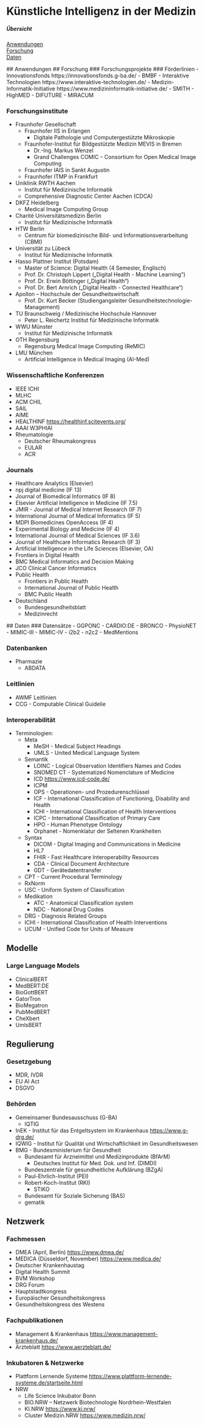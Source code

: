 # Künstliche Intelligenz in der Medizin

##### Übersicht
[Anwendungen](#anwendungen)  
[Forschung](#forschung)  
[Daten](#daten)  

<a name="anwendungen"/>
## Anwendungen

<a name="forschung"/>
## Forschung
### Forschungsprojekte
### Förderlinien
- Innovationsfonds https://innovationsfonds.g-ba.de/
- BMBF
  - Interaktive Technologien https://www.interaktive-technologien.de/
- Medizin-Informatik-Initiative https://www.medizininformatik-initiative.de/
  - SMITH
  - HighMED
  - DIFUTURE
  - MIRACUM

### Forschungsinstitute
- Fraunhofer Gesellschaft
	- Fraunhofer IIS in Erlangen
		- Digitale Pathologie und Computergestützte Mikroskopie
	- Fraunhofer-Institut für Bildgestützte Medizin MEVIS in Bremen
		- Dr.-Ing. Markus Wenzel
		- Grand Challenges COMIC – Consortium for Open Medical Image Computing
	 - Fraunhofer IAIS in Sankt Augustin
	- Fraunhofer ITMP in Frankfurt
- Uniklinik RWTH Aachen
	- Institut für Medizinische Informatik
	- Comprehensive Diagnostic Center Aachen (CDCA)
- DKFZ Heidelberg
	- Medical Image Computing Group
- Charité Universitätsmedizin Berlin
	- Institut für Medizinische Informatik
- HTW Berlin
	- Centrum für biomedizinische Bild- und Informationsverarbeitung (CBMI)
- Universität zu Lübeck
	- Institut für Medizinische Informatik
- Hasso Plattner Institut (Potsdam)
	- Master of Science: Digital Health (4 Semester, Englisch)
	- Prof. Dr. Christoph Lippert („Digital Health - Machine Learning“)
	- Prof. Dr. Erwin Böttinger („Digital Health“)
	- Prof. Dr. Bert Arnrich („Digital Health - Connected Healthcare“)
- Apollon – Hochschule der Gesundheitswirtschaft
	- Prof. Dr. Kurt Becker (Studiengangsleiter Gesundheitstechnologie-Management)
- TU Braunschweig / Medizinische Hochschule Hannover
	- Peter L. Reichertz Institut für Medizinische Informatik
- WWU Münster
	- Institut für Medizinische Informatik
- OTH Regensburg
	- Regensburg Medical Image Computing (ReMIC)
- LMU München
	- Artificial Intelligence in Medical Imaging (AI-Med)

### Wissenschaftliche Konferenzen
- IEEE ICHI
- MLHC
- ACM CHIL
- SAIL
- AIME
- HEALTHINF https://healthinf.scitevents.org/
- AAAI W3PHIAI
- Rheumatologie
  - Deutscher Rheumakongress
  - EULAR
  - ACR

### Journals
- Healthcare Analytics (Elsevier)
- npj digital medicine (IF 13)
- Journal of Biomedical Informatics (IF 8)
- Elsevier Artificial Intelligence in Medicine (IF 7.5)
- JMIR - Journal of Medical Internet Research (IF 7)
- International Journal of Medical Informatics (IF 5)
- MDPI Biomedicines OpenAccess (IF 4)
- Experimental Biology and Medicine (IF 4)
- International Journal of Medical Sciences (IF 3.6)
- Journal of Healthcare Informatics Research (IF 3)
- Artificial Intelligence in the Life Sciences (Elsevier, OA)
- Frontiers in Digital Health
- BMC Medical Informatics and Decision Making
- JCO Clinical Cancer Informatics
- Public Health
  - Frontiers in Public Health
  - International Journal of Public Health
  - BMC Public Health
- Deutschland
  - Bundesgesundheitsblatt
  - Medizinrecht


<a name="daten"/>
## Daten
### Datensätze
- GGPONC
- CARDIO:DE
- BRONCO
- PhysioNET
  - MIMIC-III
  - MIMIC-IV
- i2b2
- n2c2
- MedMentions

### Datenbanken
- Pharmazie
  - ABDATA

### Leitlinien
- AWMF Leitlinien
- CCG - Computable Clinical Guidelie

### Interoperabilität
- Terminologien:
  - Meta
    - MeSH - Medical Subject Headings
    - UMLS - United Medical Language System
  - Semantik
    - LOINC - Logical Observation Identifiers Names and Codes
    - SNOMED CT - Systematized Nomenclature of Medicine
    - ICD https://www.icd-code.de/
    - ICPM
    - OPS - Operationen- und Prozedurenschlüssel
    - ICF - International Classification of Functioning, Disability and Health
    - ICHI - International Classification of Health Interventions
    - ICPC - International Classification of Primary Care
    - HPO - Human Phenotype Ontology
    - Orphanet - Nomenklatur der Seltenen Krankheiten
  - Syntax
    - DICOM - Digital Imaging and Communications in Medicine
    - HL7
    - FHIR - Fast Healthcare Interoperability Resources
    - CDA - Clinical Document Architecture
    - GDT - Gerätedatentransfer
  - CPT - Current Procedural Terminology
  - RxNorm
  - USC - Uniform System of Classification
  - Medikation
    - ATC - Anatomical Classification system
    - NDC - National Drug Codes
  - DRG - Diagnosis Related Groups
  - ICHI - International Classification of Health Interventions
  - UCUM - Unified Code for Units of Measure
   
## Modelle
### Large Language Models
- ClinicalBERT
- MedBERT:DE
- BioGottBERT
- GatorTron
- BioMegatron
- PubMedBERT
- CheXbert
- UmlsBERT

## Regulierung
### Gesetzgebung
- MDR, IVDR
- EU AI Act
- DSGVO

### Behörden
- Gemeinsamer Bundesausschuss (G-BA)
  - IQTIG
- InEK - Institut für das Entgeltsystem im Krankenhaus https://www.g-drg.de/
- IQWIG - Institut für Qualität und Wirtschaftlichkeit im Gesundheitswesen
- BMG - Bundesministerium für Gesundheit
  - Bundesamt für Arzneimittel und Medizinprodukte (BfArM)
    - Deutsches Institut für Med. Dok. und Inf. (DIMDI)
  - Bundeszentrale für gesundheitliche Aufklärung (BZgA)
  - Paul-Ehrlich-Institut (PEI)
  - Robert-Koch-Institut (RKI)
    - STIKO
  - Bundesamt für Soziale Sicherung (BAS)
  - gematik

## Netzwerk
### Fachmessen
- DMEA (April, Berlin) https://www.dmea.de/
- MEDICA (Düsseldorf, November) https://www.medica.de/
- Deutscher Krankenhaustag
- Digital Health Summit
- BVM Workshop
- DRG Forum
- Hauptstadtkongress
- Europäischer Gesundheitskongress
- Gesundheitskongress des Westens

### Fachpublikationen
- Management & Krankenhaus https://www.management-krankenhaus.de/
- Ärzteblatt https://www.aerzteblatt.de/

### Inkubatoren & Netzwerke
- Plattform Lernende Systeme https://www.plattform-lernende-systeme.de/startseite.html
- NRW
  - Life Science Inkubator Bonn
  - BIO.NRW – Netzwerk Biotechnologie Nordrhein-Westfalen
  - KI.NRW https://www.ki.nrw/
  - Cluster Medizin.NRW https://www.medizin.nrw/
